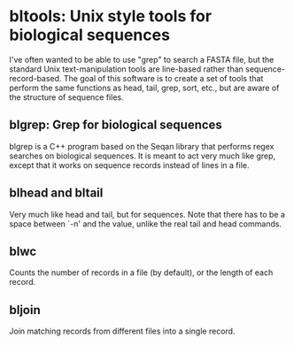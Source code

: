 bltools: Unix style tools for biological sequences
======================================================

I've often wanted to be able to use "grep" to search a FASTA file, but
the standard Unix text-manipulation tools are line-based rather than
sequence-record-based. The goal of this software is to create a set of
tools that perform the same functions as head, tail, grep, sort, etc.,
but are aware of the structure of sequence files.

blgrep: Grep for biological sequences
--------------------------------------

blgrep is a C++ program based on the Seqan library that performs regex
searches on biological sequences. It is meant to act very much like
grep, except that it works on sequence records instead of lines in a
file.

blhead and bltail
-------------------

Very much like head and tail, but for sequences. Note that there has to
be a space between `-n' and the value, unlike the real tail and head
commands.

blwc
-----

Counts the number of records in a file (by default), or the length
of each record.

bljoin
------

Join matching records from different files into a single record.
